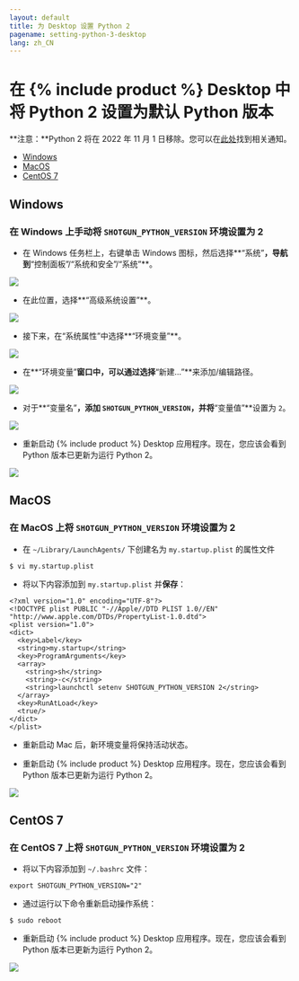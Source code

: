 ```yaml
---
layout: default
title: 为 Desktop 设置 Python 2
pagename: setting-python-3-desktop
lang: zh_CN
---
```


# 在 {% include product %} Desktop 中将 Python 2 设置为默认 Python 版本

**注意：**Python 2 将在 2022 年 11 月 1 日移除。您可以在[此处](https://community.shotgridsoftware.com/t/important-notice-upcoming-removal-of-python-2-7-and-3-7-interpreter-in-shotgrid-desktop/15166)找到相关通知。

- [Windows](#windows)
- [MacOS](#macos)
- [CentOS 7](#centos-7)

## Windows

### 在 Windows 上手动将 `SHOTGUN_PYTHON_VERSION` 环境设置为 2

- 在 Windows 任务栏上，右键单击 Windows 图标，然后选择**“系统”**，导航到**“控制面板”/“系统和安全”/“系统”**。 

![](images/setting-python-3-desktop/01-setting-python-3-desktop.png)

- 在此位置，选择**“高级系统设置”**。

![](images/setting-python-3-desktop/02-setting-python-3-desktop.png)

- 接下来，在“系统属性”中选择**“环境变量”**。

![](images/setting-python-3-desktop/03-setting-python-3-desktop.jpg)

- 在**“环境变量”**窗口中，可以通过选择**“新建…”**来添加/编辑路径。 

![](images/setting-python-3-desktop/04-setting-python-3-desktop.jpg)

- 对于**“变量名”**，添加 `SHOTGUN_PYTHON_VERSION`，并将**“变量值”**设置为 `2`。 

![](images/setting-python-3-desktop/05-setting-python-3-desktop.jpg)

- 重新启动 {% include product %} Desktop 应用程序。现在，您应该会看到 Python 版本已更新为运行 Python 2。 

![](images/setting-python-3-desktop/06-setting-python-3-desktop.jpg)


## MacOS

### 在 MacOS 上将 `SHOTGUN_PYTHON_VERSION` 环境设置为 2

- 在 `~/Library/LaunchAgents/` 下创建名为 `my.startup.plist` 的属性文件  

```
$ vi my.startup.plist
```

- 将以下内容添加到 `my.startup.plist` 并**保存**：

```
<?xml version="1.0" encoding="UTF-8"?> 
<!DOCTYPE plist PUBLIC "-//Apple//DTD PLIST 1.0//EN" "http://www.apple.com/DTDs/PropertyList-1.0.dtd"> 
<plist version="1.0"> 
<dict> 
  <key>Label</key> 
  <string>my.startup</string> 
  <key>ProgramArguments</key> 
  <array> 
    <string>sh</string> 
    <string>-c</string> 
    <string>launchctl setenv SHOTGUN_PYTHON_VERSION 2</string> 
  </array> 
  <key>RunAtLoad</key> 
  <true/> 
</dict> 
</plist>
```

- 重新启动 Mac 后，新环境变量将保持活动状态。

- 重新启动 {% include product %} Desktop 应用程序。现在，您应该会看到 Python 版本已更新为运行 Python 2。 

![](images/setting-python-3-desktop/07-setting-python-3-desktop.jpg)

## CentOS 7

### 在 CentOS 7 上将 `SHOTGUN_PYTHON_VERSION` 环境设置为 2

- 将以下内容添加到 `~/.bashrc` 文件： 

```
export SHOTGUN_PYTHON_VERSION="2"
```

- 通过运行以下命令重新启动操作系统：  

```
$ sudo reboot 
```

- 重新启动 {% include product %} Desktop 应用程序。现在，您应该会看到 Python 版本已更新为运行 Python 2。 

![](images/setting-python-3-desktop/08-setting-python-3-desktop.jpg)
